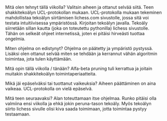 Mitä olen tehnyt tällä viikolla?
Valitsin aiheen ja ottanut selvää siitä. Teen shakkitekoälyn UCL-protokollan mukaan. UCL-protokolla mukaan tekeminen mahdollistaa tekoälyn siirtämisen lichess.com sivustolle, jossa sitä voi testata intuitiivisessa ympäristössä. Kirjoitan tekoälyn javalla. Tekoäly siirretään sillan kautta (joka on toteutettu pythonilla) lichess sivustolle. Tähän on selkeät ohjeet internetissä, joten ei pitäisi hirveästi tuottaa ongelmia.

Miten ohjelma on edistynyt?
Ohjelma on päätetty ja ympäristö pystyssä. Lisäksi olen ottanut selvää miten se tehdään ja kerrannut vähän algoritmin toimintaa, jota tulen käyttämään.

Mitä opin tällä viikolla / tänään?
Alfa-beta pruning tuli kerrattua ja joitain muitakin shakkitekoälyn toimintaperiaatteita.

Mikä jäi epäselväksi tai tuottanut vaikeuksia?
Aiheen päättäminen on aina vaikeaa. UCL-protokolla on vielä epäselvä.

Mitä teen seuraavaksi?
Alan toteuttamaan itse ohjelmaa. Runko pitäisi olla valmiina ensi viikolla ja ehkä jokin peruna-tason tekoäly. Myös tekoälyn siirto lichess sivulle olisi kiva saada toimimaan, jotta toimintaa pystyy testaamaan.
